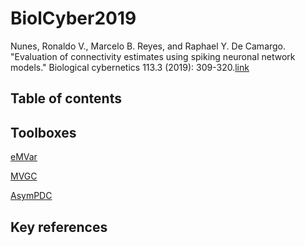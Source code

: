 # BiolCyber2019

Nunes, Ronaldo V., Marcelo B. Reyes, and Raphael Y. De Camargo. "Evaluation of connectivity estimates using spiking neuronal network models." Biological cybernetics 113.3 (2019): 309-320.[link](https://link.springer.com/article/10.1007%2Fs00422-019-00796-8)

## Table of contents

## Toolboxes 
[eMVar](http://www.lucafaes.net/emvar.html)

[MVGC](https://users.sussex.ac.uk/~lionelb/MVGC/html/mvgchelp.html)

[AsymPDC](http://www.lcs.poli.usp.br/~baccala/pdc/asymp_package_v3.zip)

## Key references


